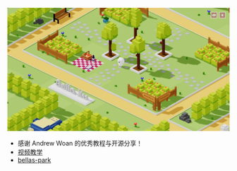 ![JokeBear Park 预览图](/media/og-image.webp?raw=true "JokeBear Park 3D场景预览")

- 感谢 Andrew Woan 的优秀教程与开源分享！
- [视频教学](https://www.youtube.com/watch?v=X3pPAdQBKHo&t=9169s)
- [bellas-park](https://github.com/andrewwoan/bellas-park)